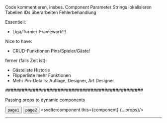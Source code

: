 Code kommentieren, insbes. Component Parameter
Strings lokalisieren
Tabellen IDs überarbeiten
Fehlerbehandlung

Essentiell:
- Liga/Turnier-Framework!!!

Nice to have:
- CRUD-Funktionen Pins/Spieler/Gäste!

ferner (falls Zeit ist):
- Gästeliste Historie
- Flipperliste mehr Funktionen
- Mehr Pin-Details: Auflage, Designer, Art Designer


##################################################

Passing props to dynamic components

<script>
	import Page1 from './Page1.svelte';
	import Page2 from './Page2.svelte';
	
	let component;
	let props;
	
	const page1 = () => {
		component = Page1;
		props = {page1Prop: 1};
	};
	
	const page2 = () => {
		component = Page2;
		props = {page2Prop: 2};
	};
	
	page1();
</script>

<button on:click={page1}>page1</button>
<button on:click={page2}>page2</button>
<svelte:component this={component} {...props}/>

--------------------------------------------------